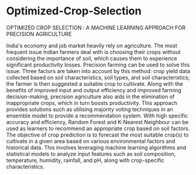 # Optimized-Crop-Selection
OPTIMIZED CROP SELECTION : A MACHINE LEARNING APPROACH FOR PRECISION AGRICULTURE

India's economy and job market heavily rely on agriculture. The most frequent issue Indian farmers deal with is choosing their crops without considering the importance of soil, which causes them to experience significant productivity losses. Precision farming can be used to solve this issue. Three factors are taken into account by this method: crop yield data collected based on soil characteristics, soil types, and soil characteristics; the farmer is then suggested a suitable crop to cultivate. Along with the benefits of improved input and output efficiency and improved farming decision-making, precision agriculture also aids in the elimination of inappropriate crops, which in turn boosts productivity. This approach provides solutions such as utilising majority voting techniques in an ensemble model to provide a recommendation system. With high specific accuracy and efficiency, Random Forest and K-Nearest Neighbour can be used as learners to recommend an appropriate crop based on soil factors.
The objective of crop prediction is to forecast the most suitable crop(s) to cultivate in a given area based on various environmental factors and historical data. This involves leveraging machine learning algorithms and statistical models to analyze input features such as soil composition, temperature, humidity, rainfall, and pH, along with crop-specific characteristics.
